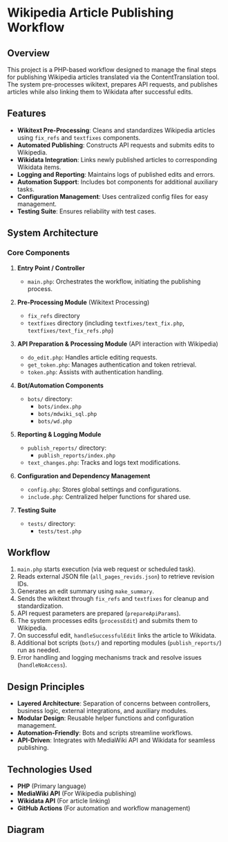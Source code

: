 # Wikipedia Article Publishing Workflow

## Overview
This project is a PHP-based workflow designed to manage the final steps for publishing Wikipedia articles translated via the ContentTranslation tool. The system pre-processes wikitext, prepares API requests, and publishes articles while also linking them to Wikidata after successful edits.

## Features
- **Wikitext Pre-Processing**: Cleans and standardizes Wikipedia articles using `fix_refs` and `textfixes` components.
- **Automated Publishing**: Constructs API requests and submits edits to Wikipedia.
- **Wikidata Integration**: Links newly published articles to corresponding Wikidata items.
- **Logging and Reporting**: Maintains logs of published edits and errors.
- **Automation Support**: Includes bot components for additional auxiliary tasks.
- **Configuration Management**: Uses centralized config files for easy management.
- **Testing Suite**: Ensures reliability with test cases.

## System Architecture
### Core Components
1. **Entry Point / Controller**
   - `main.php`: Orchestrates the workflow, initiating the publishing process.

2. **Pre-Processing Module** (Wikitext Processing)
   - `fix_refs` directory
   - `textfixes` directory (including `textfixes/text_fix.php`, `textfixes/text_fix_refs.php`)

3. **API Preparation & Processing Module** (API interaction with Wikipedia)
   - `do_edit.php`: Handles article editing requests.
   - `get_token.php`: Manages authentication and token retrieval.
   - `token.php`: Assists with authentication handling.

4. **Bot/Automation Components**
   - `bots/` directory:
     - `bots/index.php`
     - `bots/mdwiki_sql.php`
     - `bots/wd.php`

5. **Reporting & Logging Module**
   - `publish_reports/` directory:
     - `publish_reports/index.php`
   - `text_changes.php`: Tracks and logs text modifications.

6. **Configuration and Dependency Management**
   - `config.php`: Stores global settings and configurations.
   - `include.php`: Centralized helper functions for shared use.

7. **Testing Suite**
   - `tests/` directory:
     - `tests/test.php`

## Workflow
1. `main.php` starts execution (via web request or scheduled task).
2. Reads external JSON file (`all_pages_revids.json`) to retrieve revision IDs.
3. Generates an edit summary using `make_summary`.
4. Sends the wikitext through `fix_refs` and `textfixes` for cleanup and standardization.
5. API request parameters are prepared (`prepareApiParams`).
6. The system processes edits (`processEdit`) and submits them to Wikipedia.
7. On successful edit, `handleSuccessfulEdit` links the article to Wikidata.
8. Additional bot scripts (`bots/`) and reporting modules (`publish_reports/`) run as needed.
9. Error handling and logging mechanisms track and resolve issues (`handleNoAccess`).

## Design Principles
- **Layered Architecture**: Separation of concerns between controllers, business logic, external integrations, and auxiliary modules.
- **Modular Design**: Reusable helper functions and configuration management.
- **Automation-Friendly**: Bots and scripts streamline workflows.
- **API-Driven**: Integrates with MediaWiki API and Wikidata for seamless publishing.

## Technologies Used
- **PHP** (Primary language)
- **MediaWiki API** (For Wikipedia publishing)
- **Wikidata API** (For article linking)
- **GitHub Actions** (For automation and workflow management)


## Diagram 
```mermaid

```
